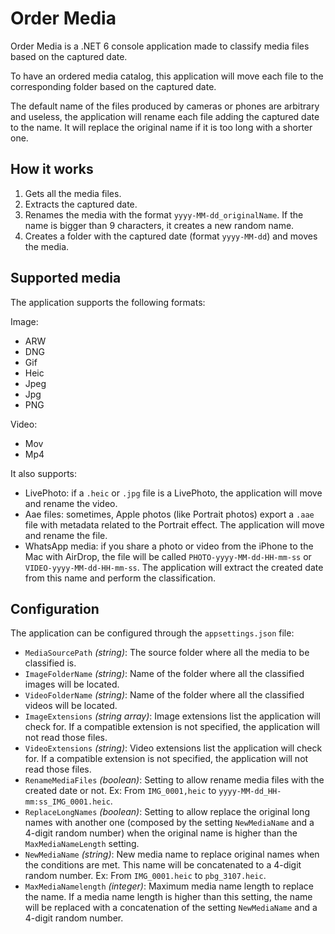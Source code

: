 # Order Media

Order Media is a .NET 6 console application made to classify media files based on the captured date.

To have an ordered media catalog, this application will move each file to the corresponding folder based on the captured date.

The default name of the files produced by cameras or phones are arbitrary and useless, the application will rename each file adding the captured date to the name. It will replace the original name if it is too long with a shorter one.

## How it works

1. Gets all the media files.
2. Extracts the captured date.
3. Renames the media with the format `yyyy-MM-dd_originalName`. If the name is bigger than 9 characters, it creates a new random name.
3. Creates a folder with the captured date (format `yyyy-MM-dd`) and moves the media.

## Supported media

The application supports the following formats:

Image:
- ARW
- DNG
- Gif
- Heic
- Jpeg
- Jpg
- PNG

Video:
- Mov
- Mp4

It also supports:

- LivePhoto: if a `.heic` or `.jpg` file is a LivePhoto, the application will move and rename the video.
- Aae files: sometimes, Apple photos (like Portrait photos) export a `.aae` file with metadata related to the Portrait effect. The application will move and rename the file.
- WhatsApp media:  if you share a photo or video from the iPhone to the Mac with AirDrop, the file will be called `PHOTO-yyyy-MM-dd-HH-mm-ss` or `VIDEO-yyyy-MM-dd-HH-mm-ss`. The application will extract the created date from this name and perform the classification.

## Configuration

The application can be configured through the `appsettings.json` file:

- `MediaSourcePath` *(string)*: The source folder where all the media to be classified is.
- `ImageFolderName` *(string)*: Name of the folder where all the classified images will be located.
- `VideoFolderName` *(string)*: Name of the folder where all the classified videos will be located.
- `ImageExtensions` *(string array)*: Image extensions list the application will check for. If a compatible extension is not specified, the application will not read those files.
- `VideoExtensions` *(string)*: Video extensions list the application will check for.  If a compatible extension is not specified, the application will not read those files.
- `RenameMediaFiles` *(boolean)*: Setting to allow rename media files with the created date or not. Ex: From `IMG_0001,heic` to `yyyy-MM-dd_HH-mm:ss_IMG_0001.heic`.
- `ReplaceLongNames` *(boolean)*: Setting to allow replace the original long names with another one (composed by the setting `NewMediaName` and a 4-digit random number) when the original name is higher than the `MaxMediaNameLength` setting.
- `NewMediaName` *(string)*: New media name to replace original names when the conditions are met. This name will be concatenated to a 4-digit random number. Ex: From `IMG_0001.heic` to `pbg_3107.heic`.
- `MaxMediaNamelength` *(integer)*: Maximum media name length to replace the name. If a media name length is higher than this setting, the name will be replaced with a concatenation of the setting `NewMediaName` and a 4-digit random number.